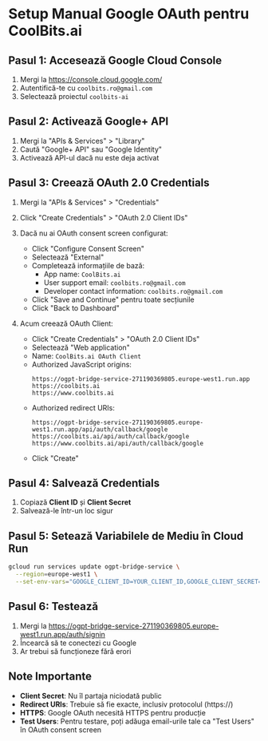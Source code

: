 # Setup Manual Google OAuth pentru CoolBits.ai

## Pasul 1: Accesează Google Cloud Console

1. Mergi la https://console.cloud.google.com/
2. Autentifică-te cu `coolbits.ro@gmail.com`
3. Selectează proiectul `coolbits-ai`

## Pasul 2: Activează Google+ API

1. Mergi la "APIs & Services" > "Library"
2. Caută "Google+ API" sau "Google Identity"
3. Activează API-ul dacă nu este deja activat

## Pasul 3: Creează OAuth 2.0 Credentials

1. Mergi la "APIs & Services" > "Credentials"
2. Click "Create Credentials" > "OAuth 2.0 Client IDs"
3. Dacă nu ai OAuth consent screen configurat:
   - Click "Configure Consent Screen"
   - Selectează "External"
   - Completează informațiile de bază:
     - App name: `CoolBits.ai`
     - User support email: `coolbits.ro@gmail.com`
     - Developer contact information: `coolbits.ro@gmail.com`
   - Click "Save and Continue" pentru toate secțiunile
   - Click "Back to Dashboard"

4. Acum creează OAuth Client:
   - Click "Create Credentials" > "OAuth 2.0 Client IDs"
   - Selectează "Web application"
   - Name: `CoolBits.ai OAuth Client`
   - Authorized JavaScript origins:
     ```
     https://ogpt-bridge-service-271190369805.europe-west1.run.app
     https://coolbits.ai
     https://www.coolbits.ai
     ```
   - Authorized redirect URIs:
     ```
     https://ogpt-bridge-service-271190369805.europe-west1.run.app/api/auth/callback/google
     https://coolbits.ai/api/auth/callback/google
     https://www.coolbits.ai/api/auth/callback/google
     ```
   - Click "Create"

## Pasul 4: Salvează Credentials

1. Copiază **Client ID** și **Client Secret**
2. Salvează-le într-un loc sigur

## Pasul 5: Setează Variabilele de Mediu în Cloud Run

```bash
gcloud run services update ogpt-bridge-service \
  --region=europe-west1 \
  --set-env-vars="GOOGLE_CLIENT_ID=YOUR_CLIENT_ID,GOOGLE_CLIENT_SECRET=YOUR_CLIENT_SECRET,NEXTAUTH_SECRET=ASsuJDYbw2BgUjuZm84m/wXdkuJz2lqZI8xmcUtrMUg="
```

## Pasul 6: Testează

1. Mergi la https://ogpt-bridge-service-271190369805.europe-west1.run.app/auth/signin
2. Încearcă să te conectezi cu Google
3. Ar trebui să funcționeze fără erori

## Note Importante

- **Client Secret**: Nu îl partaja niciodată public
- **Redirect URIs**: Trebuie să fie exacte, inclusiv protocolul (https://)
- **HTTPS**: Google OAuth necesită HTTPS pentru producție
- **Test Users**: Pentru testare, poți adăuga email-urile tale ca "Test Users" în OAuth consent screen
